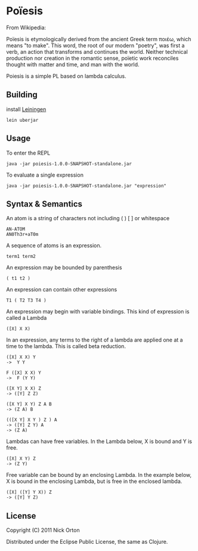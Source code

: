 # Poïesis

From Wikipedia:

Poïesis is etymologically derived from the ancient Greek term ποιέω, which 
means "to make". This word, the root of our modern "poetry", was first a verb,
an action that transforms and continues the world. Neither technical production
nor creation in the romantic sense, poïetic work reconciles thought with matter
and time, and man with the world. 

Poiesis is a simple PL based on lambda calculus.

## Building

install [Leiningen](https://github.com/technomancy/leiningen)

    lein uberjar

## Usage

To enter the REPL

    java -jar poiesis-1.0.0-SNAPSHOT-standalone.jar    

To evaluate a single expression

    java -jar poiesis-1.0.0-SNAPSHOT-standalone.jar "expression"    

## Syntax & Semantics

An atom is a string of characters not including ( ) [ ] or whitespace

    AN-ATOM 
    AN0Th3r+aT0m

A sequence of atoms is an expression.

    term1 term2

An expression may be bounded by parenthesis

    ( t1 t2 )

An expression can contain other expressions

    T1 ( T2 T3 T4 )

An expression may begin with variable bindings.  This kind of expression is
called a Lambda

    ([X] X X)

In an expression, any terms to the right of a lambda are applied one at a time
to the lambda.  This is called beta reduction.
  
    ([X] X X) Y  
    ->  Y Y

    F ([X] X X) Y  
    ->  F (Y Y)

    ([X Y] X X) Z 
    -> ([Y] Z Z)

    ([X Y] X Y) Z A B  
    -> (Z A) B

    (([X Y] X Y ) Z ) A
    -> ([Y] Z Y) A
    -> (Z A)

Lambdas can have free variables.  In the Lambda below, X is bound and Y 
is free.

    ([X] X Y) Z
    -> (Z Y)

Free variable can be bound by an enclosing Lambda.  In the example below, X is
bound in the enclosing Lambda, but is free in the enclosed lambda.

    ([X] ([Y] Y X)) Z
    -> ([Y] Y Z)

## License

Copyright (C) 2011 Nick Orton

Distributed under the Eclipse Public License, the same as Clojure.
